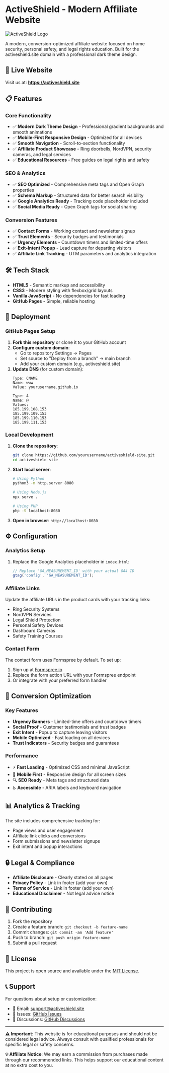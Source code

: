 # ActiveShield - Modern Affiliate Website

![ActiveShield Logo](https://img.shields.io/badge/ActiveShield-Safety%20First-blue?style=for-the-badge&logo=shield)

A modern, conversion-optimized affiliate website focused on home security, personal safety, and legal rights education. Built for the activeshield.site domain with a professional dark theme design.

## 🚀 Live Website

Visit us at: **https://activeshield.site**

## 📋 Features

### Core Functionality
- ✅ **Modern Dark Theme Design** - Professional gradient backgrounds and smooth animations
- ✅ **Mobile-First Responsive Design** - Optimized for all devices
- ✅ **Smooth Navigation** - Scroll-to-section functionality
- ✅ **Affiliate Product Showcase** - Ring doorbells, NordVPN, security cameras, and legal services
- ✅ **Educational Resources** - Free guides on legal rights and safety

### SEO & Analytics
- ✅ **SEO Optimized** - Comprehensive meta tags and Open Graph properties
- ✅ **Schema Markup** - Structured data for better search visibility
- ✅ **Google Analytics Ready** - Tracking code placeholder included
- ✅ **Social Media Ready** - Open Graph tags for social sharing

### Conversion Features
- ✅ **Contact Forms** - Working contact and newsletter signup
- ✅ **Trust Elements** - Security badges and testimonials
- ✅ **Urgency Elements** - Countdown timers and limited-time offers
- ✅ **Exit-Intent Popup** - Lead capture for departing visitors
- ✅ **Affiliate Link Tracking** - UTM parameters and analytics integration

## 🛠️ Tech Stack

- **HTML5** - Semantic markup and accessibility
- **CSS3** - Modern styling with flexbox/grid layouts
- **Vanilla JavaScript** - No dependencies for fast loading
- **GitHub Pages** - Simple, reliable hosting

## 🚀 Deployment

### GitHub Pages Setup

1. **Fork this repository** or clone it to your GitHub account
2. **Configure custom domain**:
   - Go to repository Settings → Pages
   - Set source to "Deploy from a branch" → main branch
   - Add your custom domain (e.g., activeshield.site)
3. **Update DNS** (for custom domain):
   ```
   Type: CNAME
   Name: www
   Value: yourusername.github.io
   
   Type: A
   Name: @
   Values: 
   185.199.108.153
   185.199.109.153
   185.199.110.153
   185.199.111.153
   ```

### Local Development

1. **Clone the repository**:
   ```bash
   git clone https://github.com/yourusername/activeshield-site.git
   cd activeshield-site
   ```

2. **Start local server**:
   ```bash
   # Using Python
   python3 -m http.server 8080
   
   # Using Node.js
   npx serve .
   
   # Using PHP
   php -S localhost:8080
   ```

3. **Open in browser**: `http://localhost:8080`

## ⚙️ Configuration

### Analytics Setup
1. Replace the Google Analytics placeholder in `index.html`:
   ```javascript
   // Replace 'GA_MEASUREMENT_ID' with your actual GA4 ID
   gtag('config', 'GA_MEASUREMENT_ID');
   ```

### Affiliate Links
Update the affiliate URLs in the product cards with your tracking links:
- Ring Security Systems
- NordVPN Services  
- Legal Shield Protection
- Personal Safety Devices
- Dashboard Cameras
- Safety Training Courses

### Contact Form
The contact form uses Formspree by default. To set up:
1. Sign up at [Formspree.io](https://formspree.io)
2. Replace the form action URL with your Formspree endpoint
3. Or integrate with your preferred form handler

## 🎯 Conversion Optimization

### Key Features
- **Urgency Banners** - Limited-time offers and countdown timers
- **Social Proof** - Customer testimonials and trust badges
- **Exit Intent** - Popup to capture leaving visitors
- **Mobile Optimized** - Fast loading on all devices
- **Trust Indicators** - Security badges and guarantees

### Performance
- ⚡ **Fast Loading** - Optimized CSS and minimal JavaScript
- 📱 **Mobile First** - Responsive design for all screen sizes
- 🔍 **SEO Ready** - Meta tags and structured data
- ♿ **Accessible** - ARIA labels and keyboard navigation

## 📊 Analytics & Tracking

The site includes comprehensive tracking for:
- Page views and user engagement
- Affiliate link clicks and conversions
- Form submissions and newsletter signups
- Exit intent and popup interactions

## 🔒 Legal & Compliance

- **Affiliate Disclosure** - Clearly stated on all pages
- **Privacy Policy** - Link in footer (add your own)
- **Terms of Service** - Link in footer (add your own)
- **Educational Disclaimer** - Not legal advice notice

## 🤝 Contributing

1. Fork the repository
2. Create a feature branch: `git checkout -b feature-name`
3. Commit changes: `git commit -am 'Add feature'`
4. Push to branch: `git push origin feature-name`
5. Submit a pull request

## 📝 License

This project is open source and available under the [MIT License](LICENSE).

## 📞 Support

For questions about setup or customization:
- 📧 Email: support@activeshield.site
- 🐛 Issues: [GitHub Issues](https://github.com/yourusername/activeshield-site/issues)
- 💬 Discussions: [GitHub Discussions](https://github.com/yourusername/activeshield-site/discussions)

---

**⚠️ Important**: This website is for educational purposes and should not be considered legal advice. Always consult with qualified professionals for specific legal or safety concerns.

**💡 Affiliate Notice**: We may earn a commission from purchases made through our recommended links. This helps support our educational content at no extra cost to you.